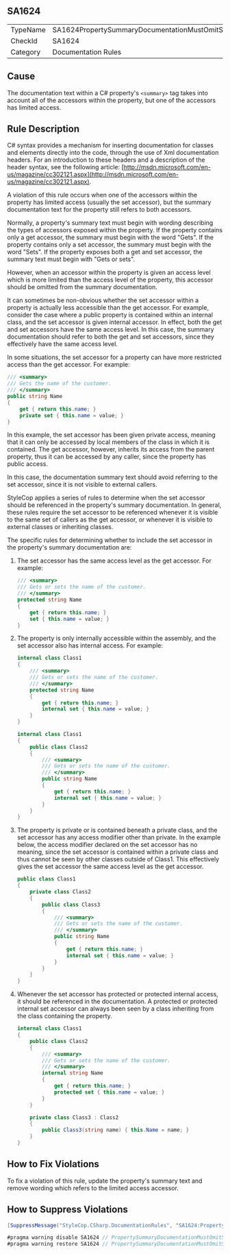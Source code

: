 ﻿## SA1624

<table>
<tr>
  <td>TypeName</td>
  <td>SA1624PropertySummaryDocumentationMustOmitSetAccessorWithRestrictedAccess</td>
</tr>
<tr>
  <td>CheckId</td>
  <td>SA1624</td>
</tr>
<tr>
  <td>Category</td>
  <td>Documentation Rules</td>
</tr>
</table>

## Cause

The documentation text within a C# property's `<summary>` tag takes into account all of the accessors within the property, but one of the accessors has limited access.

## Rule Description

C# syntax provides a mechanism for inserting documentation for classes and elements directly into the code, through the use of Xml documentation headers. For an introduction to these headers and a description of the header syntax, see the following article: [http://msdn.microsoft.com/en-us/magazine/cc302121.aspx](http://msdn.microsoft.com/en-us/magazine/cc302121.aspx).

A violation of this rule occurs when one of the accessors within the property has limited access (usually the set accessor), but the summary documentation text for the property still refers to both accessors.

Normally, a property's summary text must begin with wording describing the types of accessors exposed within the property. If the property contains only a get accessor, the summary must begin with the word "Gets". If the property contains only a set accessor, the summary must begin with the word "Sets". If the property exposes both a get and set accessor, the summary text must begin with "Gets or sets".

However, when an accessor within the property is given an access level which is more limited than the access level of the property, this accessor should be omitted from the summary documentation. 

It can sometimes be non-obvious whether the set accessor within a property is actually less accessible than the get accessor. For example, consider the case where a public property is contained within an internal class, and the set accessor is given internal accessor. In effect, both the get and set accessors have the same access level. In this case, the summary documentation should refer to both the get and set accessors, since they effectively have the same access level.

In some situations, the set accessor for a property can have more restricted access than the get accessor. For example:

```csharp
/// <summary>
/// Gets the name of the customer. 
/// </summary>
public string Name
{
    get { return this.name; }
    private set { this.name = value; }
}
```

In this example, the set accessor has been given private access, meaning that it can only be accessed by local members of the class in which it is contained. The get accessor, however, inherits its access from the parent property, thus it can be accessed by any caller, since the property has public access.

In this case, the documentation summary text should avoid referring to the set accessor, since it is not visible to external callers.

StyleCop applies a series of rules to determine when the set accessor should be referenced in the property's summary documentation. In general, these rules require the set accessor to be referenced whenever it is visible to the same set of callers as the get accessor, or whenever it is visible to external classes or inheriting classes. 

The specific rules for determining whether to include the set accessor in the property's summary documentation are:

1. The set accessor has the same access level as the get accessor. For example:

    ```csharp
    /// <summary>
    /// Gets or sets the name of the customer. 
    /// </summary>
    protected string Name
    {
        get { return this.name; }
        set { this.name = value; }
    }
    ```

2. The property is only internally accessible within the assembly, and the set accessor also has internal access. For example:

    ```csharp
    internal class Class1
    {
        /// <summary>
        /// Gets or sets the name of the customer. 
        /// </summary>
        protected string Name
        {
            get { return this.name; }
            internal set { this.name = value; }
        }
    }

    internal class Class1
    {
        public class Class2
        {
            /// <summary>
            /// Gets or sets the name of the customer. 
            /// </summary>
            public string Name
            {
                get { return this.name; }
                internal set { this.name = value; }
            }
        }
    }
    ```

3. The property is private or is contained beneath a private class, and the set accessor has any access modifier other than private. In the example below, the access modifier declared on the set accessor has no meaning, since the set accessor is contained within a private class and thus cannot be seen by other classes outside of Class1. This effectively gives the set accessor the same access level as the get accessor.

    ```csharp
    public class Class1
    {
        private class Class2
        {
            public class Class3
            {
                /// <summary>
                /// Gets or sets the name of the customer. 
                /// </summary>
                public string Name
                {
                    get { return this.name; }
                    internal set { this.name = value; }
                }
            }
        }
    }
    ```

4. Whenever the set accessor has protected or protected internal access, it should be referenced in the documentation. A protected or protected internal set accessor can always been seen by a class inheriting from the class containing the property.

    ```csharp
    internal class Class1
    {
        public class Class2
        {
            /// <summary>
            /// Gets or sets the name of the customer. 
            /// </summary>
            internal string Name
            {
                get { return this.name; }
                protected set { this.name = value; }
            }
        }

        private class Class3 : Class2
        {
            public Class3(string name) { this.Name = name; }
        }
    }
    ```

## How to Fix Violations

To fix a violation of this rule, update the property's summary text and remove wording which refers to the limited access accessor.

## How to Suppress Violations

```csharp
[SuppressMessage("StyleCop.CSharp.DocumentationRules", "SA1624:PropertySummaryDocumentationMustOmitSetAccessorWithRestrictedAccess", Justification = "Reviewed.")]
```

```csharp
#pragma warning disable SA1624 // PropertySummaryDocumentationMustOmitSetAccessorWithRestrictedAccess
#pragma warning restore SA1624 // PropertySummaryDocumentationMustOmitSetAccessorWithRestrictedAccess
```

